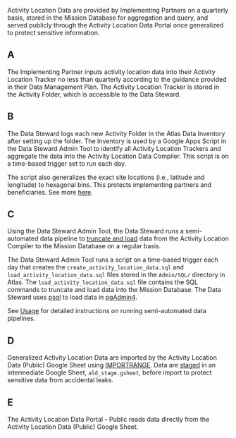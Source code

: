 Activity Location Data are provided by Implementing Partners on a quarterly basis, stored in the Mission Database for aggregation and query, and served publicly through the Activity Location Data Portal once generalized to protect sensitive information.

## A
The Implementing Partner inputs activity location data into their Activity Location Tracker no less than quarterly according to the guidance provided in their Data Management Plan. The Activity Location Tracker is stored in the Activity Folder, which is accessible to the Data Steward.

## B
The Data Steward logs each new Activity Folder in the Atlas Data Inventory after setting up the folder. The Inventory is used by a Google Apps Script in the Data Steward Admin Tool to identify all Activity Location Trackers and aggregate the data into the Activity Location Data Compiler. This script is on a time-based trigger set to run each day.

The script also generalizes the exact site locations (i.e., latitude and longitude) to hexagonal bins. This protects implementing partners and beneficiaries. See more [here](../../../knowledge/base/h3.md).

## C
Using the Data Steward Admin Tool, the Data Steward runs a semi-automated data pipeline to [truncate and load](../../../knowledge/base/truncate-load.md) data from the Activity Location Compiler to the Mission Database on a regular basis.

The Data Steward Admin Tool runs a script on a time-based trigger each day that creates the `create_activity_location_data.sql` and `load_activity_location_data.sql` files stored in the `Admin/SQL/` directory in Atlas. The `load_activity_location_data.sql` file contains the SQL commands to truncate and load data into the Mission Database. The Data Steward uses [psql](../../../knowledge/base/psql.md) to load data in [pgAdmin4](../../../knowledge/base/pgAdmin.md).

See [Usage](../../../usage/index.md) for detailed instructions on running semi-automated data pipelines.

## D
Generalized Activity Location Data are imported by the Activity Location Data (Public) Google Sheet using [IMPORTRANGE](../../../knowledge/base/importrange.md). Data are [staged](../../../knowledge/base/staging-data.md) in an intermediate Google Sheet, `ald_stage.gsheet`, before import to protect sensitive data from accidental leaks.

## E
The Activity Location Data Portal - Public reads data directly from the Activity Location Data (Public) Google Sheet.
